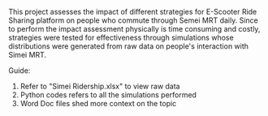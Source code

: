 This project assesses the impact of different strategies for E-Scooter Ride Sharing platform on people who commute through Semei MRT daily. Since to perform the impact assessment physically is time consuming and costly, strategies were tested for effectiveness through simulations whose distributions were generated from raw data on people's interaction with Simei MRT.

Guide:
1. Refer to "Simei Ridership.xlsx" to view raw data
2. Python codes refers to all the simulations performed
3. Word Doc files shed more context on the topic
